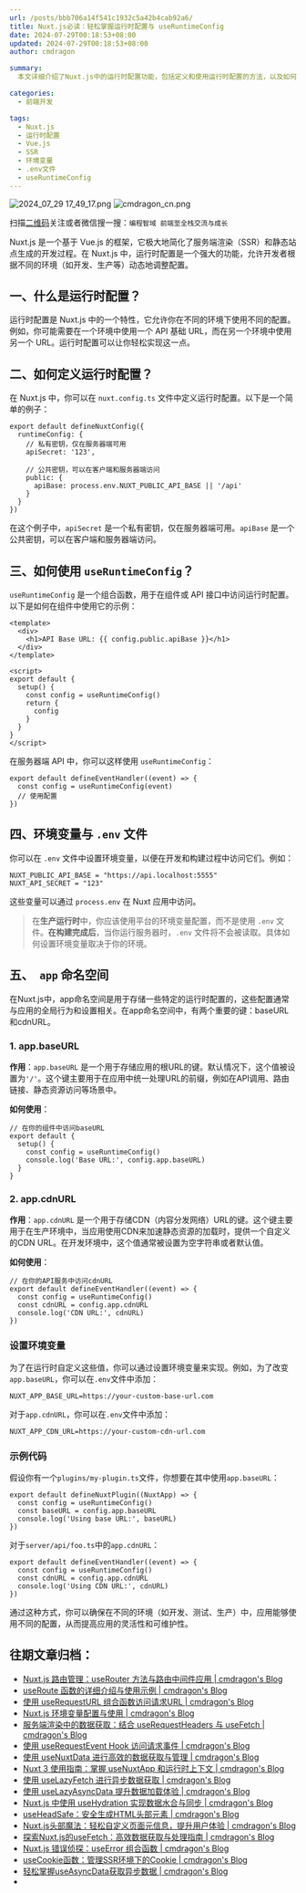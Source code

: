 ```yaml
---
url: /posts/bbb706a14f541c1932c5a42b4cab92a6/
title: Nuxt.js必读：轻松掌握运行时配置与 useRuntimeConfig
date: 2024-07-29T00:18:53+08:00
updated: 2024-07-29T00:18:53+08:00
author: cmdragon

summary:
  本文详细介绍了Nuxt.js中的运行时配置功能，包括定义和使用运行时配置的方法，以及如何通过useRuntimeConfig访问配置。同时，讲解了环境变量与.env文件的使用，特别是在不同环境下的配置管理。

categories:
  - 前端开发

tags:
  - Nuxt.js
  - 运行时配置
  - Vue.js
  - SSR
  - 环境变量
  - .env文件
  - useRuntimeConfig
---
```


<img src="https://static.cmdragon.cn/blog/images/2024_07_29 17_49_17.png@blog" title="2024_07_29 17_49_17.png" alt="2024_07_29 17_49_17.png"/>


<img src="https://api2.cmdragon.cn/upload/cmder/20250304_012821924.jpg" title="cmdragon_cn.png" alt="cmdragon_cn.png"/>


扫描[二维码](https://api2.cmdragon.cn/upload/cmder/20250304_012821924.jpg)关注或者微信搜一搜：`编程智域 前端至全栈交流与成长`

Nuxt.js 是一个基于 Vue.js 的框架，它极大地简化了服务端渲染（SSR）和静态站点生成的开发过程。在 Nuxt.js 中，运行时配置是一个强大的功能，允许开发者根据不同的环境（如开发、生产等）动态地调整配置。


## 一、什么是运行时配置？

运行时配置是 Nuxt.js 中的一个特性，它允许你在不同的环境下使用不同的配置。例如，你可能需要在一个环境中使用一个 API 基础 URL，而在另一个环境中使用另一个 URL。运行时配置可以让你轻松实现这一点。

## 二、如何定义运行时配置？

在 Nuxt.js 中，你可以在 `nuxt.config.ts` 文件中定义运行时配置。以下是一个简单的例子：

```
export default defineNuxtConfig({
  runtimeConfig: {
    // 私有密钥，仅在服务器端可用
    apiSecret: '123',

    // 公共密钥，可以在客户端和服务器端访问
    public: {
      apiBase: process.env.NUXT_PUBLIC_API_BASE || '/api'
    }
  }
})

```
在这个例子中，`apiSecret` 是一个私有密钥，仅在服务器端可用。`apiBase` 是一个公共密钥，可以在客户端和服务器端访问。

## 三、如何使用 `useRuntimeConfig`？

`useRuntimeConfig` 是一个组合函数，用于在组件或 API 接口中访问运行时配置。以下是如何在组件中使用它的示例：

```
<template>
  <div>
    <h1>API Base URL: {{ config.public.apiBase }}</h1>
  </div>
</template>

<script>
export default {
  setup() {
    const config = useRuntimeConfig()
    return {
      config
    }
  }
}
</script>
```

在服务器端 API 中，你可以这样使用 `useRuntimeConfig`：

```
export default defineEventHandler((event) => {
  const config = useRuntimeConfig(event)
  // 使用配置
})
```


## 四、环境变量与 `.env` 文件

你可以在 `.env` 文件中设置环境变量，以便在开发和构建过程中访问它们。例如：

```
NUXT_PUBLIC_API_BASE = "https://api.localhost:5555"
NUXT_API_SECRET = "123"

```

这些变量可以通过 `process.env` 在 Nuxt 应用中访问。

> 在**生产运行时**中，你应该使用平台的环境变量配置，而不是使用 `.env` 文件。**在构建完成后**，当你运行服务器时，`.env` 文件将不会被读取。具体如何设置环境变量取决于你的环境。


## 五、`  app ` 命名空间

在Nuxt.js中，app命名空间是用于存储一些特定的运行时配置的，这些配置通常与应用的全局行为和设置相关。在app命名空间中，有两个重要的键：baseURL和cdnURL。


### 1. app.baseURL

**作用**：`app.baseURL` 是一个用于存储应用的根URL的键。默认情况下，这个值被设置为`'/'`。这个键主要用于在应用中统一处理URL的前缀，例如在API调用、路由链接、静态资源访问等场景中。

**如何使用**：

```
// 在你的组件中访问baseURL
export default {
  setup() {
    const config = useRuntimeConfig()
    console.log('Base URL:', config.app.baseURL)
  }
}

```

### 2. app.cdnURL

**作用**：`app.cdnURL` 是一个用于存储CDN（内容分发网络）URL的键。这个键主要用于在生产环境中，当应用使用CDN来加速静态资源的加载时，提供一个自定义的CDN URL。在开发环境中，这个值通常被设置为空字符串或者默认值。

**如何使用**：

```
// 在你的API服务中访问cdnURL
export default defineEventHandler((event) => {
  const config = useRuntimeConfig()
  const cdnURL = config.app.cdnURL
  console.log('CDN URL:', cdnURL)
})

```

### 设置环境变量

为了在运行时自定义这些值，你可以通过设置环境变量来实现。例如，为了改变`app.baseURL`，你可以在`.env`文件中添加：

```
NUXT_APP_BASE_URL=https://your-custom-base-url.com
```

对于`app.cdnURL`，你可以在`.env`文件中添加：

```
NUXT_APP_CDN_URL=https://your-custom-cdn-url.com
```

### 示例代码

假设你有一个`plugins/my-plugin.ts`文件，你想要在其中使用`app.baseURL`：

```
export default defineNuxtPlugin((NuxtApp) => {
  const config = useRuntimeConfig()
  const baseURL = config.app.baseURL
  console.log('Using base URL:', baseURL)
})

```

对于`server/api/foo.ts`中的`app.cdnURL`：

```
export default defineEventHandler((event) => {
  const config = useRuntimeConfig()
  const cdnURL = config.app.cdnURL
  console.log('Using CDN URL:', cdnURL)
})

```

通过这种方式，你可以确保在不同的环境（如开发、测试、生产）中，应用能够使用不同的配置，从而提高应用的灵活性和可维护性。


## 往期文章归档：

- [Nuxt.js 路由管理：useRouter 方法与路由中间件应用 | cmdragon's Blog](https://blog.cmdragon.cn/posts/ad9936895e09/)
- [useRoute 函数的详细介绍与使用示例 | cmdragon's Blog](https://blog.cmdragon.cn/posts/eb8617e107bf/)
- [使用 useRequestURL 组合函数访问请求URL | cmdragon's Blog](https://blog.cmdragon.cn/posts/666fa6c8a5ea/)
- [Nuxt.js 环境变量配置与使用 | cmdragon's Blog](https://blog.cmdragon.cn/posts/c79d66614163/)
- [服务端渲染中的数据获取：结合 useRequestHeaders 与 useFetch | cmdragon's Blog](https://blog.cmdragon.cn/posts/e38e8d28511a/)
- [使用 useRequestEvent Hook 访问请求事件 | cmdragon's Blog](https://blog.cmdragon.cn/posts/2f2570605277/)
- [使用 useNuxtData 进行高效的数据获取与管理 | cmdragon's Blog](https://blog.cmdragon.cn/posts/5e9f5a2b593e/)
- [Nuxt 3 使用指南：掌握 useNuxtApp 和运行时上下文 | cmdragon's Blog](https://blog.cmdragon.cn/posts/f51bb8ed8307/)
- [使用 useLazyFetch 进行异步数据获取 | cmdragon's Blog](https://blog.cmdragon.cn/posts/117488d6538b/)
- [使用 useLazyAsyncData 提升数据加载体验 | cmdragon's Blog](https://blog.cmdragon.cn/posts/b8e3c2416dc7/)
- [Nuxt.js 中使用 useHydration 实现数据水合与同步 | cmdragon's Blog](https://blog.cmdragon.cn/posts/177c9c78744f/)
- [useHeadSafe：安全生成HTML头部元素 | cmdragon's Blog](https://blog.cmdragon.cn/posts/56ede6d7b04b/)
- [Nuxt.js头部魔法：轻松自定义页面元信息，提升用户体验 | cmdragon's Blog](https://blog.cmdragon.cn/posts/28859392f373/)
- [探索Nuxt.js的useFetch：高效数据获取与处理指南 | cmdragon's Blog](https://blog.cmdragon.cn/posts/b4311c856080/)
- [Nuxt.js 错误侦探：useError 组合函数 | cmdragon's Blog](https://blog.cmdragon.cn/posts/a86a834c8e7a/)
- [useCookie函数：管理SSR环境下的Cookie | cmdragon's Blog](https://blog.cmdragon.cn/posts/f36e9827abb4/)
- [轻松掌握useAsyncData获取异步数据 | cmdragon's Blog](https://blog.cmdragon.cn/posts/bdaee7956a6e/)
- 

